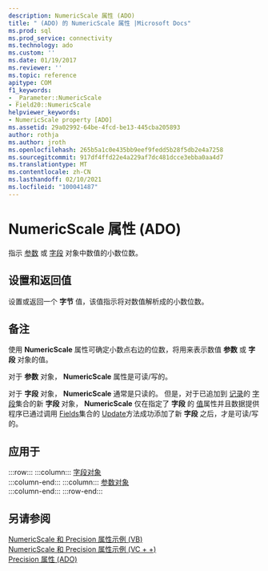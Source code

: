 ```yaml
---
description: NumericScale 属性 (ADO)
title: " (ADO) 的 NumericScale 属性 |Microsoft Docs"
ms.prod: sql
ms.prod_service: connectivity
ms.technology: ado
ms.custom: ''
ms.date: 01/19/2017
ms.reviewer: ''
ms.topic: reference
apitype: COM
f1_keywords:
- _Parameter::NumericScale
- Field20::NumericScale
helpviewer_keywords:
- NumericScale property [ADO]
ms.assetid: 29a02992-64be-4fcd-be13-445cba205893
author: rothja
ms.author: jroth
ms.openlocfilehash: 265b5a1c0e435bb9eef9fedd5b28f5db2e4a7258
ms.sourcegitcommit: 917df4ffd22e4a229af7dc481dcce3ebba0aa4d7
ms.translationtype: MT
ms.contentlocale: zh-CN
ms.lasthandoff: 02/10/2021
ms.locfileid: "100041487"
---
```

# <a name="numericscale-property-ado"></a>NumericScale 属性 (ADO)
指示 [参数](./parameter-object.md) 或 [字段](./field-object.md) 对象中数值的小数位数。  
  
## <a name="settings-and-return-values"></a>设置和返回值  
 设置或返回一个 **字节** 值，该值指示将对数值解析成的小数位数。  
  
## <a name="remarks"></a>备注  
 使用 **NumericScale** 属性可确定小数点右边的位数，将用来表示数值 **参数** 或 **字段** 对象的值。  
  
 对于 **参数** 对象， **NumericScale** 属性是可读/写的。  
  
 对于 **字段** 对象， **NumericScale** 通常是只读的。 但是，对于已追加到 [记录](./record-object-ado.md)的 [字段](./fields-collection-ado.md)集合的新 **字段** 对象， **NumericScale** 仅在指定了 **字段** 的 [值](./value-property-ado.md)属性并且数据提供程序已通过调用 [Fields](./fields-collection-ado.md)集合的 [Update](./update-method.md)方法成功添加了新 **字段** 之后，才是可读/写的。  
  
## <a name="applies-to"></a>应用于  

:::row:::
    :::column:::
        [字段对象](./field-object.md)  
    :::column-end:::
    :::column:::
        [参数对象](./parameter-object.md)  
    :::column-end:::
:::row-end:::

## <a name="see-also"></a>另请参阅  
 [NumericScale 和 Precision 属性示例 (VB) ](./numericscale-and-precision-properties-example-vb.md)   
 [NumericScale 和 Precision 属性示例 (VC + +) ](./numericscale-and-precision-properties-example-vc.md)   
 [Precision 属性 (ADO)](./precision-property-ado.md)